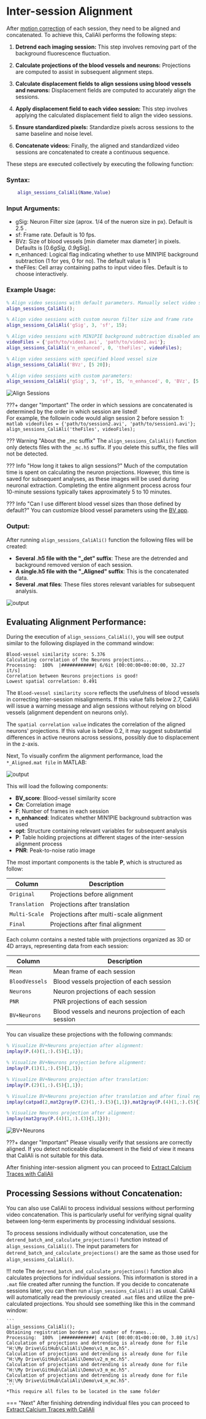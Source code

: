 # Inter-session Alignment <a id="main"></a>

After [motion correction](Prep.md) of each session, they need to be aligned and concatenated. To achieve this, CaliAli performs the following steps:

1. **Detrend each imaging session:** This step involves removing part of the background fluorescence fluctuation.
   
2. **Calculate projections of the blood vessels and neurons:** Projections are computed to assist in subsequent alignment steps.

3. **Calculate displacement fields to align sessions using blood vessels and neurons:** Displacement fields are computed to accurately align the sessions.

4. **Apply displacement field to each video session:** This step involves applying the calculated displacement field to align the video sessions.

5. **Ensure standardized pixels:** Standardize pixels across sessions to the same baseline and noise level.

6. **Concatenate videos:** Finally, the aligned and standardized video sessions are concatenated to create a continuous sequence.

These steps are executed collectively by executing the following function:

### Syntax:

``` matlab
	align_sessions_CaliAli(Name,Value)
```
### Input Arguments:


-	gSig: Neuron Filter size (aprox. 1/4 of the nueron size in px). Default is 2.5 .
-	sf:	Frame rate. Default is 10 fps.
-	BVz: Size of blood vessels [min diameter max diameter] in pixels. Defaults is [0.6*gSig, 0.9*gSig].
-	n_enhanced: Logical flag indicating whether to use MIN1PIE background subtraction (1 for yes, 0 for no). The default value is 1
-	theFiles: Cell array containing paths to input video files. Default is to choose interactively.

### Example Usage:	

``` matlab
% Align video sessions with default parameters. Manually select video sessions
align_sessions_CaliAli();

% Align video sessions with custom neuron filter size and frame rate
align_sessions_CaliAli('gSig', 3, 'sf', 15);

% Align video sessions with MIN1PIE background subtraction disabled and specific input video files
videoFiles = {'path/to/video1.avi', 'path/to/video2.avi'};
align_sessions_CaliAli('n_enhanced', 0, 'theFiles', videoFiles);

% Align video sessions with specified blood vessel size
align_sessions_CaliAli('BVz', [5 20]);

% Align video sessions with custom parameters:
align_sessions_CaliAli('gSig', 3, 'sf', 15, 'n_enhanced', 0, 'BVz', [5 20]);
```
![Align Sessions](files/align_sessions.gif)

???+ danger "Important"
	The order in which sessions are concatenated is determined by the order in which session are listed!	
	For example, the followin code would align session 2 before session 1:
	``` matlab
	videoFiles = {'path/to/session2.avi', 'path/to/session1.avi'};
	align_sessions_CaliAli('theFiles', videoFiles);
	```
	
??? Warning "About the _mc suffix"
	The `align_sessions_CaliAli()` function only detects files with the `_mc.h5` suffix. If you delete this suffix, the files will not be detected.
	
??? Info "How long it takes to align sessions?"
	Much of the computation time is spent on calculating the neuron projections. However, this time is saved for subsequent analyses, as these images will be used during neuronal extraction. Completing the entire alignment process across four 10-minute sessions typically takes approximately 5 to 10 minutes.
	
??? Info "Can I use different blood vessel sizes than those defined by default?"
	You can customize blood vessel parameters using the [BV app](Utilities.md#bv_app).
	
### Output:	

After running `align_sessions_CaliAli()` function the following files will be created:

-	**Several .h5 file with the "_det" suffix**: These are the detrended and background removed version of each session. 
-	**A single.h5 file with the "_Aligned" suffix**: This is the concatenated data.
-	**Several .mat files**: These files stores relevant variables for subsequent analysis.

![output](files/output_alignment.png)

## Evaluating Alignment Performance: <a id="eval"></a>


During the execution of `align_sessions_CaliAli()`, you will see output similar to the following displayed in the command window:

```
Blood-vessel similarity score: 5.376
Calculating correlation of the Neurons projections... 
Processing:  100%  |############| 6/6it [00:00:00<00:00:00, 32.27 it/s]
Correlation between Neurons projections is good! 
Lowest spatial correlation: 0.491
``` 

The `Blood-vessel similarity score` reflects the usefulness of blood vessels in correcting inter-session misalignments. If this value falls below 2.7, CaliAli will issue a warning message and align sessions without relying on blood vessels (alignment dependent on neurons only).

The `spatial correlation value` indicates the correlation of the aligned neurons' projections. If this value is below 0.2, it may suggest substantial differences in active neurons across sessions, possibly due to displacement in the z-axis.

Next, To visually confirm the alignment performance, load the `*_Aligned.mat file` in MATLAB:

![output](files/load_aligned_mat.gif)

This will load the following components:

- **BV_score**: Blood-vessel similarity score
- **Cn**: Correlation image
- **F**: Number of frames in each session
- **n_enhanced**: Indicates whether MIN1PIE background subtraction was used
- **opt**: Structure containing relevant variables for subsequent analysis
- **P**: Table holding projections at different stages of the inter-session alignment process
- **PNR**: Peak-to-noise ratio image

The most important components is the table **P**, which is structured as follow: 

| Column        | Description                             |
| --------------| ----------------------------------------|
| `Original`    | Projections before alignment             |
| `Translation` | Projections after translation           |
| `Multi-Scale` | Projections after multi-scale alignment |
| `Final`       | Projections after final alignment       |

Each column contains a nested table with projections organized as 3D or 4D arrays, representing data from each session:

| Column         | Description                                          |
| ---------------| -----------------------------------------------------|
| `Mean`         | Mean frame of each session                           |
| `BloodVessels` | Blood vessels projection of each session             |
| `Neurons`      | Neuron projections of each session                   |
| `PNR`          | PNR projections of each session                      |
| `BV+Neurons`   | Blood vessels and neurons projection of each session |

You can visualize these projections with the following commands:

``` matlab
% Visualize BV+Neurons projection after alignment:
implay(P.(4)(1,:).(5){1,1});

% Visualize BV+Neurons projection before alignment:
implay(P.(1)(1,:).(5){1,1});

% Visualize BV+Neurons projection after translation:
implay(P.(2)(1,:).(5){1,1});

% Visualize BV+Neurons projection after translation and after final registration:
implay(catpad(2,mat2gray(P.(2)(1,:).(5){1,1}),mat2gray(P.(4)(1,:).(5){1,1})))

% Visualize Neurons projection after alignment:
implay(mat2gray(P.(4)(1,:).(3){1,1}));

```
![BV+Neurons](files/align_demo.gif)

???+ danger "Important"
	Please visually verify that sessions are correctly aligned. If you detect noticeable displacement in the field of view it means that CaliAli is not suitable for this data.
	
After finishing inter-session aligment you can proceed to [Extract Calcium Traces with CaliAli](extraction.md)
	
## Processing Sessions without Concatenation: <a id="single"></a>

You can also use CaliAli to process individual sessions without performing video concatenation. This is particularly useful for verifying signal quality between long-term experiments by processing individual sessions.

To process sessions individually without concatenation, use the `detrend_batch_and_calculate_projections()` function instead of `align_sessions_CaliAli()`. The input parameters for `detrend_batch_and_calculate_projections()` are the same as those used for `align_sessions_CaliAli()`.

!!! note
	The `detrend_batch_and_calculate_projections()` function also calculates projections for individual sessions. This information is stored in a `.mat` file created after running the function. If you decide to concatenate sessions later, you can then run `align_sessions_CaliAli()` as usual. CaliAli will automatically read the previously created `.mat` files and utilize the pre-calculated projections.
	You should see something like this in the command window:
	
	```
	align_sessions_CaliAli();
	Obtaining registration borders and number of frames...
	Processing:  100%  |############| 4/4it [00:00:01<00:00:00, 3.80 it/s]
	Calculation of projections and detrending is already done for file "H:\My Drive\GitHub\CaliAli\Demo\v1_m_mc.h5".
	Calculation of projections and detrending is already done for file "H:\My Drive\GitHub\CaliAli\Demo\v2_m_mc.h5".
	Calculation of projections and detrending is already done for file "H:\My Drive\GitHub\CaliAli\Demo\v3_m_mc.h5".
	Calculation of projections and detrending is already done for file "H:\My Drive\GitHub\CaliAli\Demo\v4_m_mc.h5".
	```
	*This require all files to be located in the same folder

=== "Next"
After finishing detrending individual files you can proceed to [Extract Calcium Traces with CaliAli](extraction.md)